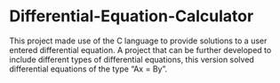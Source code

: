 # Differential-Equation-Calculator
This project made use of the C language to
provide solutions to a user entered
differential equation. A project that can be
further developed to include different types
of differential equations, this version solved
differential equations of the type “Ax = By”.
